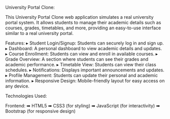 University Portal Clone:

This University Portal Clone web application simulates a real university portal system. It allows students to manage their academic details such as courses, grades, timetables, and more, providing an easy-to-use interface similar to a real university portal.

Features:
▸ Student Login/Signup: Students can securely log in and sign up.
▸ Dashboard: A personal dashboard to view academic details and updates.
▸ Course Enrollment: Students can view and enroll in available courses.
▸ Grade Overview: A section where students can see their grades and academic performance.
▸ Timetable View: Students can view their class schedules.
▸ Notifications: Displays important announcements and updates.
▸ Profile Management: Students can update their personal and academic information.
▸ Responsive Design: Mobile-friendly layout for easy access on any device.

Technologies Used:

Frontend:
➡ HTML5
➡ CSS3 (for styling)
➡ JavaScript (for interactivity)
➡ Bootstrap (for responsive design) 
